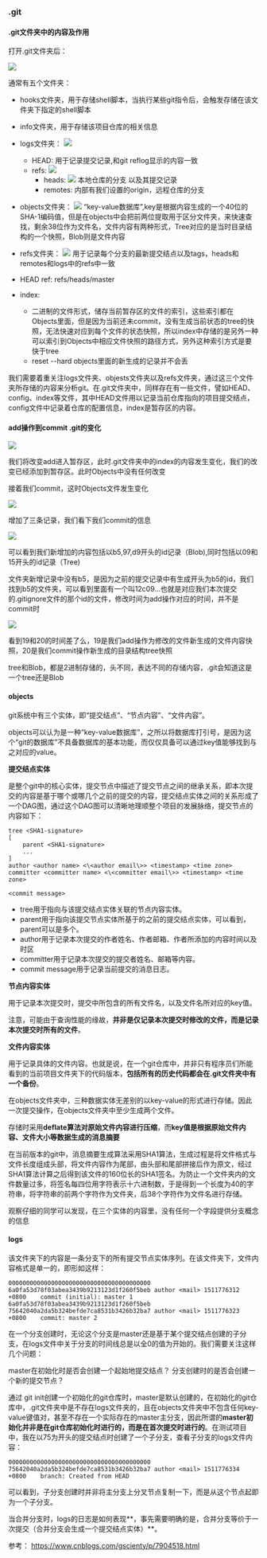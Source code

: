 ### .git


#### .git文件夹中的内容及作用

打开.git文件夹后：

![](./image-.git/5.png)

通常有五个文件夹：

* hooks文件夹，用于存储shell脚本，当执行某些git指令后，会触发存储在该文件夹下指定的shell脚本
* info文件夹，用于存储该项目仓库的相关信息
* logs文件夹：
![](./image-.git/6.png)
	* HEAD: 用于记录提交记录,和git reflog显示的内容一致
	* refs:
	![](./image-.git/7.png)
		* heads: 
		![](./image-.git/8.png)
		本地仓库的分支 以及其提交记录
		* remotes: 内部有我们设置的origin，远程仓库的分支
		
* objects文件夹：
	![](./image-.git/9.png)
	“key-value数据库”,key是根据内容生成的一个40位的SHA-1编码值，但是在objects中会把前两位提取用于区分文件夹，来快速查找，剩余38位作为文件名，文件内容有两种形式，Tree对应的是当时目录结构的一个快照，Blob则是文件内容
* refs文件夹：
	![](./image-.git/10.png)
	用于记录每个分支的最新提交结点以及tags，heads和remotes和logs中的refs中一致
* HEAD ref: refs/heads/master
* index: 
	* 二进制的文件形式，储存当前暂存区的文件的索引，这些索引都在Objects里面，但是因为当前还未commit，没有生成当前状态的tree的快照，无法快速对应到每个文件的状态快照，所以index中存储的是另外一种可以索引到Objects中相应文件快照的路径方式，另外这种索引方式是要快于tree
	* reset --hard objects里面的新生成的记录并不会丢


我们需要着重关注logs文件夹、objests文件夹以及refs文件夹，通过这三个文件夹所存储的内容来分析git。在.git文件夹中，同样存在有一些文件，譬如HEAD、config、index等文件，其中HEAD文件用以记录当前仓库指向的项目提交结点，config文件中记录着仓库的配置信息，index是暂存区的内容。

#### add操作到commit .git的变化

![](./image-.git/1.png)

我们将改变add进入暂存区，此时.git文件夹中的index的内容发生变化，我们的改变已经添加到暂存区。此时Objects中没有任何改变

接着我们commit，这时Objects文件发生变化

![](./image-.git/4.png)

增加了三条记录，我们看下我们commit的信息

![](./image-.git/3.png)

可以看到我们新增加的内容包括以b5,97,d9开头的id记录（Blob),同时包括以09和15开头的id记录（Tree)

文件夹新增记录中没有b5，是因为之前的提交记录中有生成开头为b5的id，我们找到b5的文件夹，可以看到里面有一个叫12c09...也就是对应我们本次提交的.gitignore文件的那个id的文件，修改时间为add操作对应的时间，并不是commit时

![](./image-.git/11.png)

看到19和20的时间差了么，19是我们add操作为修改的文件新生成的文件内容快照，20是我们commit操作新生成的目录结构tree快照

tree和Blob，都是2进制存储的，头不同，表达不同的存储内容，.git会知道这是一个tree还是Blob

#### objects
git系统中有三个实体，即“提交结点”、“节点内容”、“文件内容”。

objects可以认为是一种“key-value数据库”，之所以将数据库打引号，是因为这个“git的数据库”不具备数据库的基本功能，而仅仅具备可以通过key值能够找到与之对应的value。

**提交结点实体**

是整个git中的核心实体，提交节点中描述了提交节点之间的继承关系，即本次提交的内容是基于哪个或哪几个之前的提交的内容，提交结点实体之间的关系形成了一个DAG图，通过这个DAG图可以清晰地理顺整个项目的发展脉络，提交节点的内容如下：

	tree <SHA1-signature>
	[
	    parent <SHA1-signature>
	    ...
	]
	author <author name> <\<author email\>> <timestamp> <time zone>
	committer <committer name> <\<committer email\>> <timestamp> <time zone>

	<commit message>

* tree用于指向与该提交结点实体关联的节点内容实体。
* parent用于指向该提交节点实体所基于的之前的提交结点实体，可以看到，parent可以是多个。
* author用于记录本次提交的作者姓名、作者邮箱、作者所添加的内容时间以及时区
* committer用于记录本次提交的提交者姓名、邮箱等内容。
* commit message用于记录当前提交的消息日志。

**节点内容实体**

用于记录本次提交时，提交中所包含的所有文件名，以及文件名所对应的key值。

注意，可能由于查询性能的缘故，**并非是仅记录本次提交时修改的文件，而是记录本次提交时所有的文件**。

**文件内容实体**

用于记录具体的文件内容。也就是说，在一个git仓库中，并非只有程序员们所能看到的当前项目文件夹下的代码版本，**包括所有的历史代码都会在.git文件夹中有一个备份**。

在objects文件夹中，三种数据实体无差别的以key-value的形式进行存储。因此一次提交操作，在objects文件夹中至少生成两个文件。

存储时采用**deflate算法对原始文件内容进行压缩**，而**key值是根据原始文件内容、文件大小等数据生成的消息摘要**

在当前版本的git中，消息摘要生成算法采用SHA1算法，生成过程是将文件格式与文件长度组成头部，将文件内容作为尾部，由头部和尾部拼接后作为原文，经过SHA1算法计算之后得到该文件的160位长的SHA1签名。为防止一个文件夹内的文件数量过多，将签名每四位用字符表示十六进制数，于是得到一个长度为40的字符串，将字符串的前两个字符作为文件夹，后38个字符作为文件名进行存储。

观察仔细的同学可以发现，在三个实体的内容里，没有任何一个字段提供分支概念的信息

#### logs

该文件夹下的内容是一条分支下的所有提交节点实体序列。在该文件夹下，文件内容格式是单一的，即形如这样：

	0000000000000000000000000000000000000000 6a0fa53d78f03abea3439b9213123d1f260f5beb author <mail> 1511776312 +0800    commit (initial): master 1
	6a0fa53d78f03abea3439b9213123d1f260f5beb 75642040a2da5b324befde7ca8531b3426b32ba7 author <mail> 1511776323 +0800    commit: master 2
	
在一个分支创建时，无论这个分支是master还是基于某个提交结点创建的子分支，在logs文件中关于分支的时间线总是以全0的值为开始的。我们需要关注这样几个问题：

master在初始化时是否会创建一个起始地提交结点？
分支创建时的是否会创建一个新的提交节点？

通过 git init创建一个初始化的git仓库时，master是默认创建的，在初始化的git仓库中，.git文件夹中是不存在logs文件夹的，且在objects文件夹中不包含任何key-value键值对，甚至不存在一个实际存在的master主分支，因此所谓的**master初始化并非是在git仓库初始化时进行的，而是在首次提交时进行的**。在测试项目中，我在以75为开头的提交结点时创建了一个子分支，查看子分支的logs文件内容：

	0000000000000000000000000000000000000000 75642040a2da5b324befde7ca8531b3426b32ba7 author <mail> 1511776334 +0800    branch: Created from HEAD

可以看到，子分支创建时并非将主分支上分叉节点复制一下，而是从这个节点起即为一个子分支。

当合并分支时，logs的日志是如何表现**，事先需要明确的是，合并分支等价于一次提交（合并分支会生成一个提交结点实体）**。

参考： https://www.cnblogs.com/gscienty/p/7904518.html